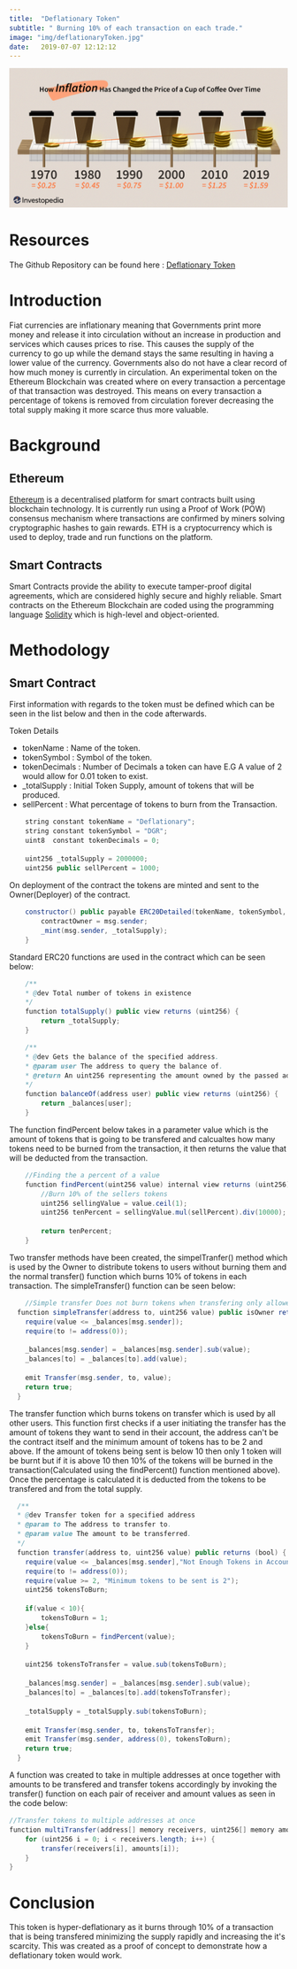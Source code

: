 ```yaml
---
title:  "Deflationary Token"
subtitle: " Burning 10% of each transaction on each trade."
image: "img/deflationaryToken.jpg"
date:   2019-07-07 12:12:12
---
```


<img src="../images/deflationary/deflationary.png" alt="linearly separable data">

# Resources
The Github Repository can be found here : [Deflationary Token](https://github.com/vvoluom/DeflationaryToken)

# Introduction
Fiat currencies are inflationary meaning that Governments print more money and release it into circulation without an increase in production and services which causes prices to rise. This causes the supply of the currency to go up while the demand stays the same resulting in having a lower value of the currency. Governments also do not have a clear record of how much money is currently in circulation. An experimental token on the Ethereum Blockchain was created where on every transaction a percentage of that transaction was destroyed. This means on every transaction a percentage of tokens is removed from circulation forever decreasing the total supply making it more scarce thus more valuable.


# Background
## Ethereum
[Ethereum](https://ethereum.org/) is a decentralised platform for smart contracts built using blockchain technology. It is currently run using a Proof of Work (POW) consensus mechanism where transactions are confirmed by miners solving cryptographic hashes to gain rewards. ETH is a cryptocurrency which is used to deploy, trade and run functions on the platform.

## Smart Contracts
Smart Contracts provide the ability to execute tamper-proof digital agreements, which are considered highly secure and highly reliable. Smart contracts on the Ethereum Blockchain are coded using the programming language [Solidity](https://solidity.readthedocs.io/en/v0.6.1/) which is high-level and object-oriented.

# Methodology
## Smart Contract

First information with regards to the token must be defined which can be seen in the list below and then in the code afterwards.

Token Details
* tokenName : Name of the token.
* tokenSymbol : Symbol of the token.
* tokenDecimals : Number of Decimals a token can have E.G A value of 2 would allow for 0.01 token to exist.
* _totalSupply : Initial Token Supply, amount of tokens that will be produced.
* sellPercent : What percentage of tokens to burn from the Transaction.


```java
    string constant tokenName = "Deflationary";
    string constant tokenSymbol = "DGR";
    uint8  constant tokenDecimals = 0;

    uint256 _totalSupply = 2000000;
    uint256 public sellPercent = 1000;
```

On deployment of the contract the tokens are minted and sent to the Owner(Deployer) of the contract.

```java
    constructor() public payable ERC20Detailed(tokenName, tokenSymbol, tokenDecimals) {
        contractOwner = msg.sender;
        _mint(msg.sender, _totalSupply);
    }
```

Standard ERC20 functions are used in the contract which can be seen below:


```java
    /**
    * @dev Total number of tokens in existence
    */
    function totalSupply() public view returns (uint256) {
        return _totalSupply;
    }
```
```java
    /**
    * @dev Gets the balance of the specified address.
    * @param user The address to query the balance of.
    * @return An uint256 representing the amount owned by the passed address.
    */
    function balanceOf(address user) public view returns (uint256) {
        return _balances[user];
    }
```
The function findPercent below takes in a parameter value which is the amount of tokens that is going to be transfered and calcualtes how many tokens need to be burned from the transaction, it then returns the value that will be deducted from the transaction.
```java
    //Finding the a percent of a value
    function findPercent(uint256 value) internal view returns (uint256)  {
        //Burn 10% of the sellers tokens
        uint256 sellingValue = value.ceil(1);
        uint256 tenPercent = sellingValue.mul(sellPercent).div(10000);

        return tenPercent;
    }
```

Two transfer methods have been created, the simpelTranfer() method which is used by the Owner to distribute tokens to users without burning them and the normal transfer() function which burns 10% of tokens in each transaction. The simpleTransfer() function can be seen below:

```java
    //Simple transfer Does not burn tokens when transfering only allowed by Owner
  function simpleTransfer(address to, uint256 value) public isOwner returns (bool) {
    require(value <= _balances[msg.sender]);
    require(to != address(0));

    _balances[msg.sender] = _balances[msg.sender].sub(value);
    _balances[to] = _balances[to].add(value);

    emit Transfer(msg.sender, to, value);
    return true;
  }
```
The transfer function which burns tokens on transfer which is used by all other users. This function first checks if a user initiating the transfer has the amount of tokens they want to send in their account, the address can't be the contract itself and the minimum amount of tokens has to be 2 and above. If the amount of tokens being sent is below 10 then only 1 token will be burnt but if it is above 10 then 10% of the tokens will be burned in the transaction(Calculated using the findPercent() function mentioned above). Once the percentage is calculated it is deducted from the tokens to be transfered and from the total supply.

```java
  /**
  * @dev Transfer token for a specified address
  * @param to The address to transfer to.
  * @param value The amount to be transferred.
  */
  function transfer(address to, uint256 value) public returns (bool) {
    require(value <= _balances[msg.sender],"Not Enough Tokens in Account");
    require(to != address(0));
    require(value >= 2, "Minimum tokens to be sent is 2");
    uint256 tokensToBurn;

    if(value < 10){
        tokensToBurn = 1;
    }else{
        tokensToBurn = findPercent(value);
    }

    uint256 tokensToTransfer = value.sub(tokensToBurn);

    _balances[msg.sender] = _balances[msg.sender].sub(value);
    _balances[to] = _balances[to].add(tokensToTransfer);

    _totalSupply = _totalSupply.sub(tokensToBurn);

    emit Transfer(msg.sender, to, tokensToTransfer);
    emit Transfer(msg.sender, address(0), tokensToBurn);
    return true;
  }
```
A function was created to take in multiple addresses at once together with amounts to be transfered and transfer tokens accordingly by invoking the transfer() function on each pair of receiver and amount values as seen in the code below:

```java
//Transfer tokens to multiple addresses at once
function multiTransfer(address[] memory receivers, uint256[] memory amounts) public {
    for (uint256 i = 0; i < receivers.length; i++) {
        transfer(receivers[i], amounts[i]);
    }
}
```

# Conclusion 
This token is hyper-deflationary as it burns through 10% of a transaction that is being transfered minimizing the supply rapidly and increasing the it's scarcity. This was created as a proof of concept to demonstrate how a deflationary token would work.